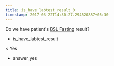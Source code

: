 ```yaml
---
title: is_have_labtest_result_0
timestamp: 2017-03-22T14:30:27.294520887+05:30
---
```


Do we have patient's [BSL Fasting](labtest_name) result?
* is_have_labtest_result

< Yes
* answer_yes
